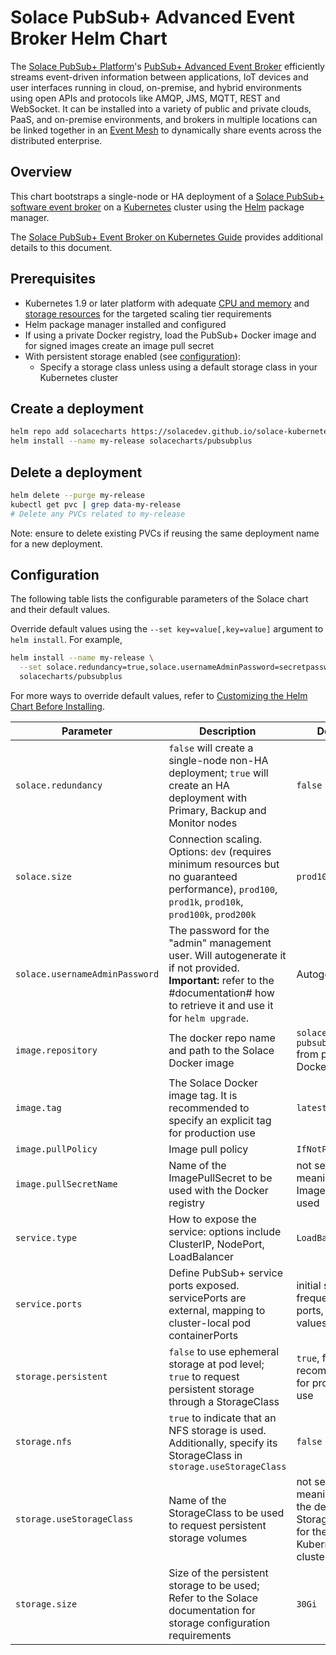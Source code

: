 # Solace PubSub+ Advanced Event Broker Helm Chart

The [Solace PubSub+ Platform](https://solace.com/products/platform/)'s [PubSub+ Advanced Event Broker](https://solace.com/products/event-broker/) efficiently streams event-driven information between applications, IoT devices and user interfaces running in cloud, on-premise, and hybrid environments using open APIs and protocols like AMQP, JMS, MQTT, REST and WebSocket. It can be installed into a variety of public and private clouds, PaaS, and on-premise environments, and brokers in multiple locations can be linked together in an [Event Mesh](https://solace.com/what-is-an-event-mesh/) to dynamically share events across the distributed enterprise.

## Overview

This chart bootstraps a single-node or HA deployment of a [Solace PubSub+ software event broker](https://solace.com/products/event-broker/software/) on a [Kubernetes](http://kubernetes.io) cluster using the [Helm](https://helm.sh) package manager.

The [Solace PubSub+ Event Broker on Kubernetes Guide](//github.com/SolaceDev/solace-kubernetes-quickstart/blob/HelmReorg/docs/PubSubPlusK8SDeployment.md) provides additional details to this document.

## Prerequisites

* Kubernetes 1.9 or later platform with adequate [CPU and memory](docs/PubSubPlusK8SDeployment.md#cpu-and-memory-requirements) and [storage resources](docs/PubSubPlusK8SDeployment.md#storage-requirements) for the targeted scaling tier requirements
* Helm package manager installed and configured
* If using a private Docker registry, load the PubSub+ Docker image and for signed images create an image pull secret
* With persistent storage enabled (see [configuration](#configuration)):
  * Specify a storage class unless using a default storage class in your Kubernetes cluster

## Create a deployment

```bash
helm repo add solacecharts https://solacedev.github.io/solace-kubernetes-quickstart/helm-charts
helm install --name my-release solacecharts/pubsubplus
```

## Delete a deployment

```bash
helm delete --purge my-release
kubectl get pvc | grep data-my-release
# Delete any PVCs related to my-release
```

Note: ensure to delete existing PVCs if reusing the same deployment name for a new deployment.

## Configuration

The following table lists the configurable parameters of the Solace chart and their default values.

Override default values using the `--set key=value[,key=value]` argument to `helm install`. For example,
```bash
helm install --name my-release \
  --set solace.redundancy=true,solace.usernameAdminPassword=secretpassword \
  solacecharts/pubsubplus
```

For more ways to override default values, refer to [Customizing the Helm Chart Before Installing](//helm.sh/docs/using_helm/#customizing-the-chart-before-installing).

| Parameter                      | Description                                                                                             | Default                                                 |
| ------------------------------ | ------------------------------------------------------------------------------------------------------- | ------------------------------------------------------- |
| `solace.redundancy`            | `false` will create a single-node non-HA deployment; `true` will create an HA deployment with Primary, Backup and Monitor nodes | `false` |
| `solace.size`                  | Connection scaling. Options: `dev` (requires minimum resources but no guaranteed performance), `prod100`, `prod1k`, `prod10k`, `prod100k`, `prod200k` | `prod100` | `prod100` |
| `solace.usernameAdminPassword` | The password for the "admin" management user. Will autogenerate it if not provided. **Important:** refer to the #documentation# how to retrieve it and use it for `helm upgrade`. | Autogenerate |
| `image.repository`             | The docker repo name and path to the Solace Docker image                                                | `solace/solace-pubsub-standard` from public DockerHub   |
| `image.tag`                    | The Solace Docker image tag. It is recommended to specify an explicit tag for production use            | `latest`                                                |
| `image.pullPolicy`             | Image pull policy                                                                                       | `IfNotPresent`                                          |
| `image.pullSecretName`         | Name of the ImagePullSecret to be used with the Docker registry                                         | not set, meaning no ImagePullSecret used                |
| `service.type`                 | How to expose the service: options include ClusterIP, NodePort, LoadBalancer                            | `LoadBalancer`                                          |
| `service.ports`                | Define PubSub+ service ports exposed. servicePorts are external, mapping to cluster-local pod containerPorts | initial set of frequently used ports, refer to values.yaml |
| `storage.persistent`           | `false` to use ephemeral storage at pod level; `true` to request persistent storage through a StorageClass | `true`, false is not recommended for production use  |
| `storage.nfs`                  | `true` to indicate that an NFS storage is used. Additionally, specify its StorageClass in `storage.useStorageClass` | `false` |
| `storage.useStorageClass`      | Name of the StorageClass to be used to request persistent storage volumes                               | not set, meaning to use the default StorageClass for the Kubernetes cluster |
| `storage.size`                 | Size of the persistent storage to be used; Refer to the Solace documentation for storage configuration requirements | `30Gi` |


